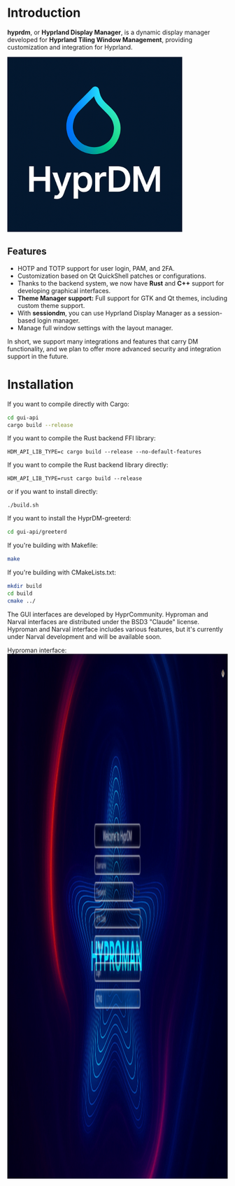 # Introduction
**hyprdm**, or **Hyprland Display Manager**, is a dynamic display manager developed for **Hyprland Tiling Window Management**, providing customization and integration for Hyprland.


<img src="HyprlandDM.png" alt="HyprlandDM" width="400" height="400"/>


## Features
- HOTP and TOTP support for user login, PAM, and 2FA.
- Customization based on Qt QuickShell patches or configurations.
- Thanks to the backend system, we now have **Rust** and **C++** support for developing graphical interfaces.
- **Theme Manager support:** Full support for GTK and Qt themes, including custom theme support.
- With **sessiondm**, you can use Hyprland Display Manager as a session-based login manager.
- Manage full window settings with the layout manager.

In short, we support many integrations and features that carry DM functionality, and we plan to offer more advanced security and integration support in the future.

# Installation

If you want to compile directly with Cargo:

```bash
cd gui-api
cargo build --release
```
If you want to compile the Rust backend FFI library:
```
HDM_API_LIB_TYPE=c cargo build --release --no-default-features
```
If you want to compile the Rust backend library directly:
```
HDM_API_LIB_TYPE=rust cargo build --release
```
or if you want to install directly:
```
./build.sh
```
If you want to install the HyprDM-greeterd:

```bash
cd gui-api/greeterd
````

If you're building with Makefile:

```bash
make
```

If you're building with CMakeLists.txt:

```bash
mkdir build
cd build
cmake ../
```

The GUI interfaces are developed by HyprCommunity. Hyproman and Narval interfaces are distributed under the BSD3 "Claude" license. Hyproman and Narval interface includes various features, but it's currently under Narval development and will be available soon.


Hyproman interface:
<img src="/interfaces-examples/Hyproman.png" alt="HyprlandDM" width="1200" height="1200"/>






